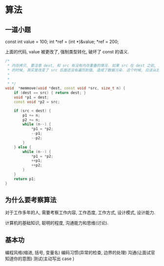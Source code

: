 # 算法

## 一道小题

const int value = 100;
int *ref = (int *)&value;
*ref = 200;

上面的代码, value 被更改了, 强制类型转化, 破坏了 const 的语义.

``` cpp
/*
 * 内存拷贝, 要注意 dest, 和 src 有没有内存重叠的情况. 如果 src 在 dest 之前, 并且之间相差小于 n 的话, 那么顺序赋值
 * 的时候, 其实是改变了 src 后面还没有遍历到值, 造成了数据污染. 这个时候, 应该从后往前赋值.
 *
 *
 * */
void  *memmove(void *dest, const void *src, size_t n) {
    if (dest == src) { return dest; }
    void *p1 = dest;
    const void *p2 = src;

    if (src < dest) {
        p1 += n;
        p2 += n;
        while (n--) {
            *p1 = *p2;
            --p1;
            --p2;
        }
    } else {
        while (n--) {
            *p1 = *p2;
            ++p1;
            ++p2;
        }
    }
    return p1;
}
```
## 为什么要考察算法

对于工作多年的人, 需要考察工作内容, 工作态度, 工作方式, 设计模式, 设计能力.

计算机的基础知识, 聪明的程度, 沟通能力和思维(讨论).

## 基本功

编程风格(缩进, 括号, 变量名)
编码习惯(异常的检查, 边界的处理)
沟通(让面试官知道你的意图)
测试(主动写出 case )

